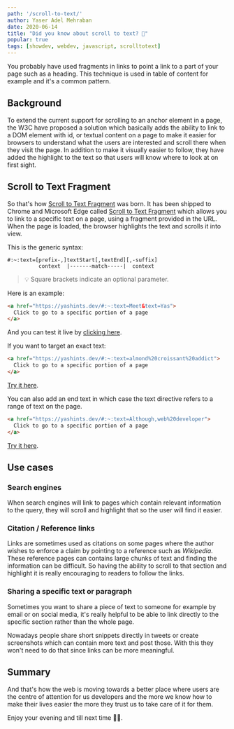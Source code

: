 ```yaml
---
path: '/scroll-to-text/'
author: Yaser Adel Mehraban
date: 2020-06-14
title: "Did you know about scroll to text? 📜"
popular: true
tags: [showdev, webdev, javascript, scrolltotext]
---
```


You probably have used fragments in links to point a link to a part of your page such as a heading. This technique is used in table of content for example and it's a common pattern.

<!--more-->

## Background

To extend the current support for scrolling to an anchor element in a page, the W3C have proposed a solution which basically adds the ability to link to a DOM element with id, or textual content on a page to make it easier for browsers to understand what the users are interested and scroll there when they visit the page. In addition to make it visually easier to follow, they have added the highlight to the text so that users will know where to look at on first sight.

## Scroll to Text Fragment

So that's how [Scroll to Text Fragment](https://github.com/WICG/scroll-to-text-fragment) was born. It has been shipped to Chrome and Microsoft Edge called [Scroll to Text Fragment](https://github.com/WICG/scroll-to-text-fragment) which allows you to link to a specific text on a page, using a fragment provided in the URL. When the page is loaded, the browser highlights the text and scrolls it into view.

This is the generic syntax:

```
#:~:text=[prefix-,]textStart[,textEnd][,-suffix]
          context  |-------match-----|  context
```

> 💡 Square brackets indicate an optional parameter.

Here is an example:

```html
<a href="https://yashints.dev/#:~:text=Meet&text=Yas">
  Click to go to a specific portion of a page
</a>
```

And you can test it live by [clicking here](https://yashints.dev#:~:text=Meet&text=Yas).

If you want to target an exact text:

```html
<a href="https://yashints.dev/#:~:text=almond%20croissant%20addict">
  Click to go to a specific portion of a page
</a>
```

[Try it here](https://yashints.dev/#:~:text=almond%20croissant%20addict).


You can also add an end text in which case the text directive refers to a range of text on the page.

```html
<a href="https://yashints.dev/#:~:text=Although,web%20developer">
  Click to go to a specific portion of a page
</a>
```

[Try it here](https://yashints.dev/#:~:text=Although,web%20developer).


## Use cases

### Search engines

When search engines will link to pages which contain relevant information to the query, they will scroll and highlight that so the user will find it easier.

### Citation / Reference links

Links are sometimes used as citations on some pages where the author wishes to enforce a claim by pointing to a reference such as _Wikipedia_. These reference pages can contains large chunks of text and finding the information can be difficult. So having the ability to scroll to that section and highlight it is really encouraging to readers to follow the links.

### Sharing a specific text or paragraph

Sometimes you want to share a piece of text to someone for example by email or on social media, it's really helpful to be able to link directly to the specific section rather than the whole page.

Nowadays people share short snippets directly in tweets or create screenshots which can contain more text and post those. With this they won't need to do that since links can be more meaningful.

## Summary

And that's how the web is moving towards a better place where users are the centre of attention for us developers and the more we know how to make their lives easier the more they trust us to take care of it for them.

Enjoy your evening and till next time 👋🏽.